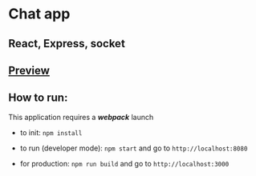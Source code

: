 # Chat app

## React, Express, socket

## [**Preview**](https://endriu17.github.io/chat_react_express_socet/)

## How to run:

This application requires a **_webpack_** launch

- to init: `npm install`

- to run (developer mode): `npm start` and go to `http://localhost:8080`

- for production: `npm run build` and go to `http://localhost:3000`
